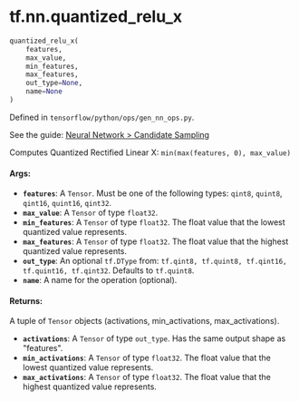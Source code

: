 <div itemscope itemtype="http://developers.google.com/ReferenceObject">
<meta itemprop="name" content="tf.nn.quantized_relu_x" />
</div>

# tf.nn.quantized_relu_x

``` python
quantized_relu_x(
    features,
    max_value,
    min_features,
    max_features,
    out_type=None,
    name=None
)
```



Defined in `tensorflow/python/ops/gen_nn_ops.py`.

See the guide: [Neural Network > Candidate Sampling](../../../../api_guides/python/nn.md#Candidate_Sampling)

Computes Quantized Rectified Linear X: `min(max(features, 0), max_value)`

#### Args:

* <b>`features`</b>: A `Tensor`. Must be one of the following types: `qint8`, `quint8`, `qint16`, `quint16`, `qint32`.
* <b>`max_value`</b>: A `Tensor` of type `float32`.
* <b>`min_features`</b>: A `Tensor` of type `float32`.
    The float value that the lowest quantized value represents.
* <b>`max_features`</b>: A `Tensor` of type `float32`.
    The float value that the highest quantized value represents.
* <b>`out_type`</b>: An optional `tf.DType` from: `tf.qint8, tf.quint8, tf.qint16, tf.quint16, tf.qint32`. Defaults to `tf.quint8`.
* <b>`name`</b>: A name for the operation (optional).


#### Returns:

  A tuple of `Tensor` objects (activations, min_activations, max_activations).

* <b>`activations`</b>: A `Tensor` of type `out_type`. Has the same output shape as "features".
* <b>`min_activations`</b>: A `Tensor` of type `float32`. The float value that the lowest quantized value represents.
* <b>`max_activations`</b>: A `Tensor` of type `float32`. The float value that the highest quantized value represents.